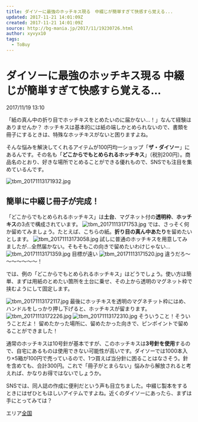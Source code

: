 ```yaml
---
title: ダイソーに最強のホッチキス現る　中綴じが簡単すぎて快感すら覚える...
updated: 2017-11-21 14:01:09Z
created: 2017-11-21 14:01:09Z
source: http://bg-mania.jp/2017/11/19230726.html
author: xyvyx10
tags:
  - ToBuy
---
```


# ダイソーに最強のホッチキス現る 中綴じが簡単すぎて快感すら覚える...

2017/11/19 13:10

「紙の真ん中の折り目でホッチキスをとめたいのに届かない...！」なんて経験はありませんか？ ホッチキスは基本的には紙の端しかとめられないので、書類を冊子にするときは、特殊なホッチキスがないと困りますよね。

そんな悩みを解決してくれるアイテムが100円均一ショップ「**ザ・ダイソー**」にあるんです。その名も「**どこからでもとめられるホッチキス**」（税別200円）。商品名のとおり、好きな場所でとめることができる優れもので、SNSでも注目を集めているんです。

![tbm_20171113171932.jpg](../_resources/tbm_20171113171932.jpg)

## 簡単に中綴じ冊子が完成！

「どこからでもとめられるホッチキス」は**土台**、マグネット付の**透明枠**、**ホッチキス**の3点で構成されています。
![tbm_20171113171753.jpg](../_resources/tbm_20171113171753.jpg)
では、さっそく何か留めてみましょう。たとえば、こちらの紙。**折り目の真ん中あたり**を留めたいとします。
![tbm_20171113173058.jpg](../_resources/tbm_20171113173058.jpg)
試しに普通のホッチキスを用意してみましたが...全然届かない。そもそもこの向きで留めたいわけじゃない...
![tbm_20171113171359.jpg](../_resources/tbm_20171113171359.jpg)
目標が遠い
![tbm_20171113171520.jpg](../_resources/tbm_20171113171520.jpg)
違うだろ～～～～～～～！

では、例の「どこからでもとめられるホッチキス」はどうでしょう。使い方は簡単、まずは用紙のとめたい箇所を土台に乗せ、その上から透明のマグネット枠で挟むようにして固定します。

![tbm_20171113172117.jpg](../_resources/tbm_20171113172117.jpg)
最後にホッチキスを透明のマグネチット枠にはめ、ハンドルをしっかり押し下げると、ホッチキスが留まります。
![tbm_20171113172226.jpg](../_resources/tbm_20171113172226.jpg)
![tbm_20171113172310.jpg](../_resources/tbm_20171113172310.jpg)
そういうこと！そういうことだよ！
留めたかった場所に、留めたかった向きで、ピンポイントで留めることができました！

通常のホッチキスは10号針が基本ですが、このホッチキスは**3号針を使用**するので、自宅にあるものは使用できない可能性が高いです。ダイソーでは1000本入り×5箱が100円で売っているので、1つ買えば当分針に困ることはなさそう。針を含めても、合計300円。これで「冊子がとまらない」悩みから解放されると考えれば、かなりお得ではないでしょうか。

SNSでは、同人誌の作成に便利だという声も目立ちました。中綴じ製本をするときにはぜひともほしいアイテムですよね。近くのダイソーにあったら、まずは手にとってみては？

エリア[全国](http://bg-mania.jp/area/?ly=48000)